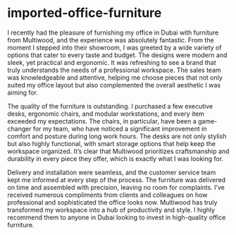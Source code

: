 # imported-office-furniture

I recently had the pleasure of furnishing my office in Dubai with furniture from Multiwood, and the experience was absolutely fantastic. From the moment I stepped into their showroom, I was greeted by a wide variety of options that cater to every taste and budget. The designs were modern and sleek, yet practical and ergonomic. It was refreshing to see a brand that truly understands the needs of a professional workspace. The sales team was knowledgeable and attentive, helping me choose pieces that not only suited my office layout but also complemented the overall aesthetic I was aiming for.

The quality of the furniture is outstanding. I purchased a few executive desks, ergonomic chairs, and modular workstations, and every item exceeded my expectations. The chairs, in particular, have been a game-changer for my team, who have noticed a significant improvement in comfort and posture during long work hours. The desks are not only stylish but also highly functional, with smart storage options that help keep the workspace organized. It’s clear that Multiwood prioritizes craftsmanship and durability in every piece they offer, which is exactly what I was looking for.

Delivery and installation were seamless, and the customer service team kept me informed at every step of the process. The furniture was delivered on time and assembled with precision, leaving no room for complaints. I’ve received numerous compliments from clients and colleagues on how professional and sophisticated the office looks now. Multiwood has truly transformed my workspace into a hub of productivity and style. I highly recommend them to anyone in Dubai looking to invest in high-quality office furniture.
